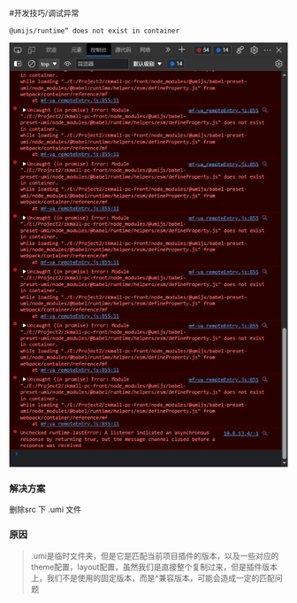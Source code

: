 #开发技巧/调试异常

```
@umijs/runtime“ does not exist in container
```
![](附件/does%20not%20exist%20in%20container.png)

### 解决方案

删除src 下 .umi 文件

### 原因

>.umi是临时文件夹，但是它是匹配当前项目插件的版本，以及一些对应的theme配置，layout配置，虽然我们是直接整个复制过来，但是插件版本上，我们不是使用的固定版本，而是^兼容版本，可能会造成一定的匹配问题